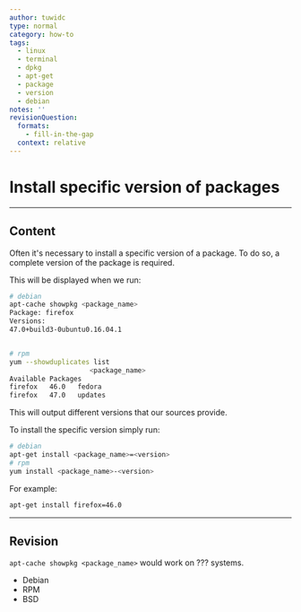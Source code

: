 ```yaml
---
author: tuwidc
type: normal
category: how-to
tags:
  - linux
  - terminal
  - dpkg
  - apt-get
  - package
  - version
  - debian
notes: ''
revisionQuestion:
  formats:
    - fill-in-the-gap
  context: relative
---
```


# Install specific version of packages


---

## Content

Often it's necessary to install a specific version of a package. To do so, a complete version of the package is required.

This will be displayed when we run:

```bash
# debian
apt-cache showpkg <package_name>
Package: firefox
Versions:
47.0+build3-0ubuntu0.16.04.1


# rpm
yum --showduplicates list
                    <package_name>
Available Packages   
firefox   46.0   fedora
firefox   47.0   updates
```

This will output different versions that our sources provide.

To install the specific version simply run:

```bash
# debian
apt-get install <package_name>=<version>
# rpm
yum install <package_name>-<version>
```

For example:

```bash
apt-get install firefox=46.0
```


---

## Revision

`apt-cache showpkg <package_name>`  would work on ??? systems.

- Debian
- RPM
- BSD
